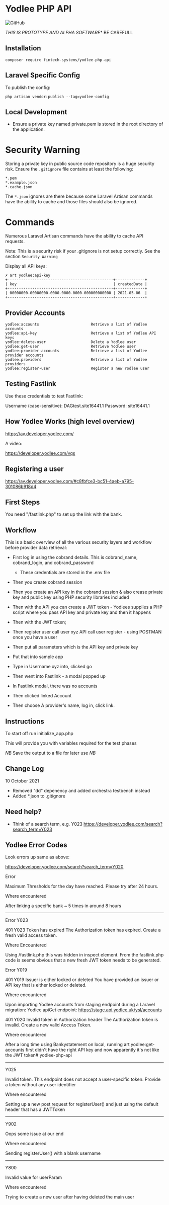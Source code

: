 # Yodlee PHP API
![GitHub](https://img.shields.io/github/license/fintech-systems/yodlee-php-api)

*THIS IS PROTOTYPE AND ALPHA SOFTWARE** BE CAREFULL

Installation
------------
`composer require fintech-systems/yodlee-php-api`

Laravel Specific Config
-----------------------
To publish the config:

```
php artisan vendor:publish --tag=yodlee-config
```

Local Development
-----------------
- Ensure a private key named private.pem is stored in the root directory of the application.

Security Warning
================

Storing a private key in public source code repository is a huge security risk.
Ensure the `.gitignore` file contains at least the following:

```
*.pem
*.example.json
*.cache.json
```

The `*.json` ignores are there because some Laravel Artisan commands have the ability to cache and those files should also be ignored.

Commands
========

Numerous Laravel Artisan commands have the ability to cache API requests.

Note: This is a security risk if your .gitignore is not setup correctly. See the section `Security Warning`

Display all API keys:

```
✗ art yodlee:api-key
+-----------------------------------------------+-------------+
| key                                           | createdDate |
+-----------------------------------------------+-------------+
| 00000000-00000000-0000-0000-0000-000000000000 | 2021-05-06  |
+-----------------------------------------------+-------------+
```

Provider Accounts
-----------------

```
yodlee:accounts                       Retrieve a list of Yodlee accounts
yodlee:api-key                        Retrieve a list of Yodlee API keys
yodlee:delete-user                    Delete a Yodlee user
yodlee:get-user                       Retrieve Yodlee user
yodlee:provider-accounts              Retrieve a list of Yodlee provider accounts
yodlee:providers                      Retrieve a list of Yodlee providers
yodlee:register-user                  Register a new Yodlee user
```

Testing Fastlink
----------------
Use these credentials to test Fastlink:

Username (case-sensitive): DAGtest.site16441.1
Password: site16441.1

How Yodlee Works (high level overview)
--------------------------------------
https://av.developer.yodlee.com/

A video:

https://developer.yodlee.com/vqs

Registering a user
------------------
https://av.developer.yodlee.com/#c8fbfce3-bc51-4aeb-a795-301086b918d4

First Steps
-----------
You need "/fastlink.php" to set up the link with the bank.

Workflow
--------

This is a basic overview of all the various security layers and workflow before provider data retrieval:

- First log in using the cobrand details. This is cobrand_name, cobrand_login, and cobrand_password
  - These credentials are stored in the .env file

- Then you create cobrand session

- Then you create an API key in the cobrand session & also crease private key and public key using PHP security libraries included

- Then with the API you can create a JWT token - Yodlees supplies a PHP script where you pass API key and private key and then it happens

- Then with the JWT token;

- Then register user call user xyz API call user register - using POSTMAN once you have a user

- Then put all parameters which is the API key and private key

- Put that into sample app

- Type in Username xyz into, clicked go

- Then went into Fastlink - a modal popped up

- In Fastlink modal, there was no accounts

- Then clicked linked Account

- Then choose A provider's name, log in, click link.

Instructions
------------

To start off run initialize_app.php

This will provide you with variables required for the test phases

*NB* Save the output to a file for later use *NB*

Change Log
----------

10 October 2021

- Removed "dd" depenency and added orchestra testbench instead
- Added *.json to .gitignore

Need help?
----------

* Think of a search term, e.g. Y023
https://developer.yodlee.com/search?search_term=Y023

Yodlee Error Codes
------------------
Look errors up same as above:

https://developer.yodlee.com/search?search_term=Y020

Error

Maximum Thresholds for the day have reached. Please try after 24 hours.

Where encountered

After linking a specific bank ~ 5 times in around 8 hours

---

Error Y023

401	Y023	Token has expired	The Authorization token has expired. Create a fresh valid access token.

Where Encountered

Using /fastlink.php this was hidden in inspect element. From the fastlink.php code is seems obvious that a new fresh JWT token needs to be generated.

Error Y019

401	Y019	Issuer is either locked or deleted	You have provided an issuer or API key that is either locked or deleted.

Where encountered

Upon importing Yodlee accounts from staging endpoint during a Laravel migration:
Yodlee apiGet endpoint: https://stage.api.yodlee.uk/ysl/accounts

401	Y020	Invalid token in Authorization header	The Authorization token is invalid. Create a new valid Access Token.

Where encountered

After a long time using Bankystatement on local, running art yodlee:get-accounts first didn't have the right API key and now apparently it's not like the JWT token# yodlee-php-api

---

Y025

Invalid token. This endpoint does not accept a user-specific token. Provide a token without any user identifier

Where encountered

Setting up a new post request for registerUser() and just using the default header that has a JWTToken

---

Y902

Oops some issue at our end

Where encountered

Sending registerUser() with a blank username

---

Y800

Invalid value for userParam

Where encountered

Trying to create a new user after having deleted the main user

